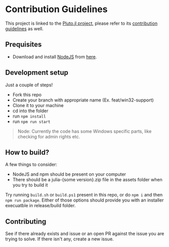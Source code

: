 # Contribution Guidelines
This project is linked to the [Pluto.jl project](https://github.com/fonsp/Pluto.jl), please refer to its [contribution guidelines](https://github.com/fonsp/Pluto.jl/blob/main/CONTRIBUTING.md) as well.

## Prequisites
- Download and install [NodeJS](https://nodejs.org/en/) from [here](https://nodejs.org/en/download/).

## Development setup
Just a couple of steps!
- Fork this repo
- Create your branch with appropriate name (Ex. feat/win32-support)
- Clone it to your machine
- cd into the folder
- run `npm install`
- run `npm run start`
> Node: Currently the code has some Windows specific parts, like checking for admin rights etc.

## How to build?
A few things to consider:
- NodeJS and npm should be present on your computer
- There should be a julia-{some version}.zip file in the assets folder when you try to build it

Try running `build.sh` or `build.ps1` present in this repo, or do `npm i` and then `npm run package`. Either of those options should provide you with an installer execuatble in release/build folder.

## Contributing
See if there already exists and issue or an open PR against the issue you are trying to solve. If there isn't any, create a new issue.
